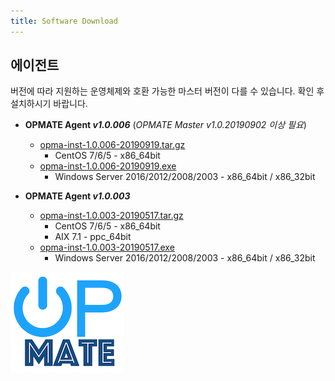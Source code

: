 ```yaml
---
title: Software Download
---
```


## 에이전트

버전에 따라 지원하는 운영체제와 호환 가능한 마스터 버전이 다를 수 있습니다. 확인 후 설치하시기 바랍니다.

- **OPMATE Agent _v1.0.006_** (_OPMATE Master v1.0.20190902 이상 필요_)
  - [opma-inst-1.0.006-20190919.tar.gz](opma-inst-1.0.006-20190919.tar.gz)
    - CentOS 7/6/5 - x86_64bit
  - [opma-inst-1.0.006-20190919.exe](opma-inst-1.0.006-20190919.exe_)
    - Windows Server 2016/2012/2008/2003 - x86_64bit / x86_32bit

- **OPMATE Agent _v1.0.003_**
  - [opma-inst-1.0.003-20190517.tar.gz](opma-inst-1.0.003-20190517.tar.gz)
    - CentOS 7/6/5 - x86_64bit
    - AIX 7.1 - ppc_64bit
  - [opma-inst-1.0.003-20190517.exe](opma-inst-1.0.003-20190517.exe_)
    - Windows Server 2016/2012/2008/2003 - x86_64bit / x86_32bit

![Alt text](/img/poweron.png)
